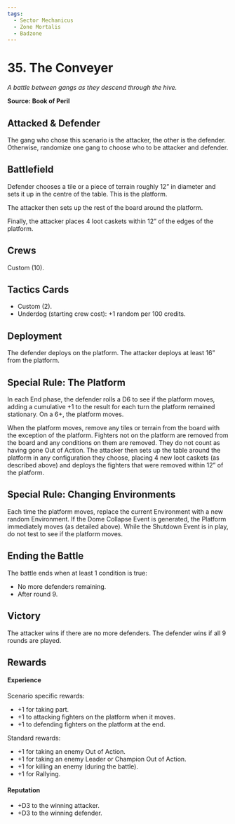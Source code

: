 ```yaml
---
tags:
  - Sector Mechanicus
  - Zone Mortalis
  - Badzone
---
```


# 35. The Conveyer

_A battle between gangs as they descend through the hive._

**Source: Book of Peril**

## Attacked & Defender

The gang who chose this scenario is the attacker, the other is the defender. Otherwise, randomize one gang to choose who to be attacker and defender.

## Battlefield

Defender chooses a tile or a piece of terrain roughly 12” in diameter and sets it up in the centre of the table. This is the platform.

The attacker then sets up the rest of the board around the platform.

Finally, the attacker places 4 loot caskets within 12” of the edges of the platform.

## Crews

Custom (10).

## Tactics Cards

- Custom (2).
- Underdog (starting crew cost): +1 random per 100 credits.

## Deployment

The defender deploys on the platform. The attacker deploys at least 16” from the platform.

## Special Rule: The Platform

In each End phase, the defender rolls a D6 to see if the platform moves, adding a cumulative +1 to the result for each turn the platform remained stationary. On a 6+, the platform moves.

When the platform moves, remove any tiles or terrain from the board with the exception of the platform. Fighters not on the platform are removed from the board and any conditions on them are removed. They do not count as having gone Out of Action. The attacker then sets up the table around the platform in any configuration they choose, placing 4 new loot caskets (as described above) and deploys the fighters that were removed within 12” of the platform.

## Special Rule: Changing Environments

Each time the platform moves, replace the current Environment with a new random Environment. If the Dome Collapse Event is generated, the Platform immediately moves (as detailed above). While the Shutdown Event is in play, do not test to see if the platform moves.

## Ending the Battle

The battle ends when at least 1 condition is true:

- No more defenders remaining.
- After round 9.

## Victory

The attacker wins if there are no more defenders. The defender wins if all 9 rounds are played.

## Rewards

#### Experience

Scenario specific rewards:

- +1 for taking part.
- +1 to attacking fighters on the platform when it moves.
- +1 to defending fighters on the platform at the end.

Standard rewards:

- +1 for taking an enemy Out of Action.
- +1 for taking an enemy Leader or Champion Out of Action.
- +1 for killing an enemy (during the battle).
- +1 for Rallying.

#### Reputation

- +D3 to the winning attacker.
- +D3 to the winning defender.
